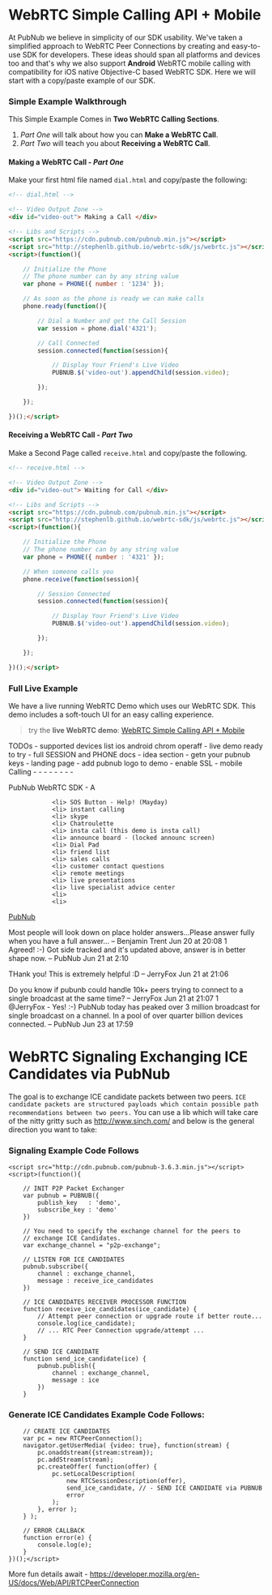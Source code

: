 # WebRTC Simple Calling API + Mobile

At PubNub we believe in simplicity of our SDK usability.
We've taken a simplified approach to WebRTC Peer Connections by creating
and easy-to-use SDK for developers.
These ideas should span all platforms and devices too and
that's why we also support **Android** WebRTC mobile calling
with compatibility for iOS native Objective-C based WebRTC SDK.
Here we will start with a copy/paste example of our SDK.

### Simple Example Walkthrough

This Simple Example Comes in **Two WebRTC Calling Sections**.

 1. *Part One* will talk about how you can **Make a WebRTC Call**.
 2. *Part Two* will teach you about **Receiving a WebRTC Call**.

#### Making a WebRTC Call - *Part One*

Make your first html file named `dial.html` and copy/paste the following:

```html
<!-- dial.html -->

<!-- Video Output Zone -->
<div id="video-out"> Making a Call </div>

<!-- Libs and Scripts -->
<script src="https://cdn.pubnub.com/pubnub.min.js"></script>
<script src="http://stephenlb.github.io/webrtc-sdk/js/webrtc.js"></script>
<script>(function(){

    // Initialize the Phone
    // The phone number can by any string value
    var phone = PHONE({ number : '1234' });

    // As soon as the phone is ready we can make calls
    phone.ready(function(){

        // Dial a Number and get the Call Session
        var session = phone.dial('4321');

        // Call Connected
        session.connected(function(session){

            // Display Your Friend's Live Video
            PUBNUB.$('video-out').appendChild(session.video);

        });

    });

})();</script>
```

#### Receiving a WebRTC Call - *Part Two*

Make a Second Page called `receive.html` and copy/paste the following.

```html
<!-- receive.html -->

<!-- Video Output Zone -->
<div id="video-out"> Waiting for Call </div>

<!-- Libs and Scripts -->
<script src="https://cdn.pubnub.com/pubnub.min.js"></script>
<script src="http://stephenlb.github.io/webrtc-sdk/js/webrtc.js"></script>
<script>(function(){

    // Initialize the Phone
    // The phone number can by any string value
    var phone = PHONE({ number : '4321' });

    // When someone calls you
    phone.receive(function(session){

        // Session Connected
        session.connected(function(session){

            // Display Your Friend's Live Video
            PUBNUB.$('video-out').appendChild(session.video);

        });

    });

})();</script>
```

### Full Live Example

We have a live running WebRTC Demo which uses our WebRTC SDK.
This demo includes a soft-touch UI for an easy calling experience.

> try the **live WebRTC demo**:
[WebRTC Simple Calling API + Mobile](http://stephenlb.github.io/webrtc-sdk/)




TODOs
    -  supported devices list ios android chrom operaff
    - live demo ready to try
    - full SESSION and PHONE docs
    - idea section
    - getn your pubnub keys
    - landing page
    - add pubnub logo to demo
    - enable SSL
    - mobile Calling
    - 
    - 
    - 
    - 
    - 
    - 
    - 
    - 

PubNub WebRTC SDK - A 

                <li> SOS Button - Help! (Mayday)
                <li> instant calling
                <li> skype
                <li> Chatroulette
                <li> insta call (this demo is insta call)
                <li> announce board - (locked announc screen)
                <li> Dial Pad
                <li> friend list
                <li> sales calls
                <li> customer contact questions
                <li> remote meetings
                <li> live presentations
                <li> live specialist advice center
                <li> 
                <li> 

[PubNub](http://www.pubnub.com/)


Most people will look down on place holder answers...Please answer fully when you have a full answer... –  Benjamin Trent Jun 20 at 20:08
1	 	
Agreed! :-) Got side tracked and it's updated above, answer is in better shape now. –  PubNub Jun 21 at 2:10    
  	
 		
THank you! This is extremely helpful :D –  JerryFox Jun 21 at 21:06
  	
 		
Do you know if pubunb could handle 10k+ peers trying to connect to a single broadcast at the same time? –  JerryFox Jun 21 at 21:07
1	 	
@JerryFox - Yes! :-) PubNub today has peaked over 3 million broadcast for single broadcast on a channel. In a pool of over quarter billion devices connected. –  PubNub Jun 23 at 17:59    


# WebRTC Signaling Exchanging ICE Candidates via PubNub 

The goal is to exchange ICE candidate packets between two peers. `ICE candidate packets are structured payloads which contain possible path recommendations between two peers.`  You can use a lib which will take care of the nitty gritty such as http://www.sinch.com/ and below is the general direction you want to take:

### Signaling Example Code Follows

    <script src="http://cdn.pubnub.com/pubnub-3.6.3.min.js"></script>
    <script>(function(){
        
        // INIT P2P Packet Exchanger
        var pubnub = PUBNUB({
            publish_key   : 'demo',
            subscribe_key : 'demo'
        })
        
        // You need to specify the exchange channel for the peers to
        // exchange ICE Candidates.
        var exchange_channel = "p2p-exchange";
        
        // LISTEN FOR ICE CANDIDATES
        pubnub.subscribe({
            channel : exchange_channel,
            message : receive_ice_candidates
        })
        
        // ICE CANDIDATES RECEIVER PROCESSOR FUNCTION
        function receive_ice_candidates(ice_candidate) {
            // Attempt peer connection or upgrade route if better route...
            console.log(ice_candidate);
            // ... RTC Peer Connection upgrade/attempt ...
        }
        
        // SEND ICE CANDIDATE
        function send_ice_candidate(ice) {
            pubnub.publish({
                channel : exchange_channel,
                message : ice
            })
        }


### Generate ICE Candidates Example Code Follows:

        // CREATE ICE CANDIDATES
        var pc = new RTCPeerConnection();
        navigator.getUserMedia( {video: true}, function(stream) {
            pc.onaddstream({stream:stream});
            pc.addStream(stream);
            pc.createOffer( function(offer) {
                pc.setLocalDescription(
                    new RTCSessionDescription(offer),
                    send_ice_candidate, // - SEND ICE CANDIDATE via PUBNUB
                    error
                );
            }, error );
        } );
        
        // ERROR CALLBACK
        function error(e) {
            console.log(e);
        }
    })();</script>


More fun details await - https://developer.mozilla.org/en-US/docs/Web/API/RTCPeerConnection
